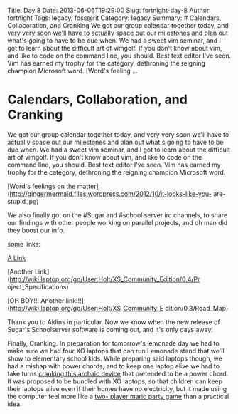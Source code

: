 Title: Day 8
Date: 2013-06-06T19:29:00
Slug: fortnight-day-8
Author: fortnight
Tags: legacy, foss@rit
Category: legacy
Summary: #  Calendars, Collaboration, and Cranking  We got our group calendar together today, and very very soon we'll have to actually space out our milestones and plan out what's going to have to be due when. We had a sweet vim seminar, and I got to learn about the difficult art of vimgolf. If you don't know about vim, and like to code on the command line, you should. Best text editor I've seen. Vim has earned my trophy for the category, dethroning the reigning champion Microsoft word.  [Word's feeling ... 

#  Calendars, Collaboration, and Cranking

We got our group calendar together today, and very very soon we'll have to
actually space out our milestones and plan out what's going to have to be due
when. We had a sweet vim seminar, and I got to learn about the difficult art
of vimgolf. If you don't know about vim, and like to code on the command line,
you should. Best text editor I've seen. Vim has earned my trophy for the
category, dethroning the reigning champion Microsoft word.

[Word's feelings on the
matter](http://gingermermaid.files.wordpress.com/2012/10/it-looks-like-you-
are-stupid.jpg)

We also finally got on the #Sugar and #school server irc channels, to share
our findings with other people working on parallel projects, and oh man did
they boost our info.

some links:

[A
Link](http://wiki.laptop.org/go/User:Holt/XS_Community_Edition/0.4/Road_Map)

[Another Link](http://wiki.laptop.org/go/User:Holt/XS_Community_Edition/0.4/Pr
oject_Specifications)

[OH BOY!!! Another link!!!](http://wiki.laptop.org/go/User:Holt/XS_Community_E
dition/0.3/Road_Map)

Thank you to Aklins in particular. Now we know when the new release of Sugar's
Schoolserver software is coming out, and it's only days away!

Finally, Cranking. In preparation for tomorrow's lemonade day we had to make
sure we had four XO laptops that can run Lemonade stand that we'll show to
elementary school kids. While preparing said laptops though, we had a mishap
with power chords, and to keep one laptop alive we had to take turns [cranking
this archaic
device](http://farm3.staticflickr.com/2048/2193208070_8a6c3ce7a8_z.jpg?zz=1)
that pretended to be a power chord. It was proposed to be bundled with XO
laptops, so that children can keep their laptops alive even if their homes
have no electricity, but it made using the computer feel more like a [two-
player mario party
game](http://img.gamefaqs.net/screens/f/d/9/gfs_18771_2_6.jpg) than a
practical idea.

